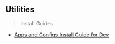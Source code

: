 ## Utilities

> Install Guides
- [Apps and Configs Install Guide for Dev](install-guide/my-apps-configs-install-guide-dev.md)
